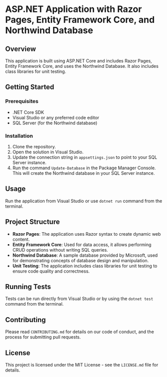 # ASP.NET Application with Razor Pages, Entity Framework Core, and Northwind Database

## Overview
This application is built using ASP.NET Core and includes Razor Pages, Entity Framework Core, and uses the Northwind Database. It also includes class libraries for unit testing.

## Getting Started

### Prerequisites
- .NET Core SDK
- Visual Studio or any preferred code editor
- SQL Server (for the Northwind database)

### Installation
1. Clone the repository.
2. Open the solution in Visual Studio.
3. Update the connection string in `appsettings.json` to point to your SQL Server instance.
4. Run the command `Update-Database` in the Package Manager Console. This will create the Northwind database in your SQL Server instance.

## Usage
Run the application from Visual Studio or use `dotnet run` command from the terminal.

## Project Structure
- **Razor Pages**: The application uses Razor syntax to create dynamic web content.
- **Entity Framework Core**: Used for data access, it allows performing CRUD operations without writing SQL queries.
- **Northwind Database**: A sample database provided by Microsoft, used for demonstrating concepts of database design and manipulation.
- **Unit Testing**: The application includes class libraries for unit testing to ensure code quality and correctness.

## Running Tests
Tests can be run directly from Visual Studio or by using the `dotnet test` command from the terminal.

## Contributing
Please read `CONTRIBUTING.md` for details on our code of conduct, and the process for submitting pull requests.

## License
This project is licensed under the MIT License - see the `LICENSE.md` file for details.
